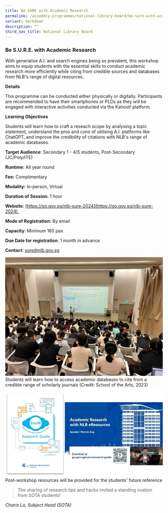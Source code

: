 ```yaml
---
title: Be SURE with Academic Research
permalink: /assembly-programmes/national-library-board/be-sure-with-academic-research/
variant: markdown
description: ""
third_nav_title: National Library Board
---
```

### Be S.U.R.E. with Academic Research

With generative A.I. and search engines being so prevalent, this workshop aims to equip students with the essential skills to conduct academic research more efficiently while citing from credible sources and databases from NLB's range of digital resources.

**Details**

This programme can be conducted either physically or digitally. Participants are recommended to have their smartphones or PLDs as they will be engaged with interactive activities conducted via the Kahoot! platform.

**Learning Objectives**

Students will learn how to craft a reseach scope by analysing a topic statement, understand the pros and cons of utilising A.I. platforms like ChatGPT, and improve the credibility of citations with NLB's range of academic databases.

**Target Audience**: Secondary 1 - 4/5 students, Post-Secondary (JC/Poly/ITE)

**Runtime:** All year round

**Fee:** Complimentary

**Modality:** In-person, Virtual

**Duration of Session:** 1 hour

**Website**: [https://go.gov.sg/nlb-sure-2024](https://go.gov.sg/nlb-sure-2024) 

**Mode of Registration:** By email

**Capacity**: Minimum 160 pax

**Due Date for registration**: 1 month in advance

**Contact**: sure@nlb.gov.sg

![](/images/nlb_Photo_1_SOTA.jpeg)Students will learn how to access academic databases to cite from a credible range of scholarly journals (Credit: School of the Arts, 2023)
![](/images/nlb_Photo_2_Resources.jpg)Post-workshop resources will be provided for the students' future reference

> The sharing of research tips and hacks invited a standing ovation from SOTA students! 

*Charis Lo, Subject Head (SOTA)*